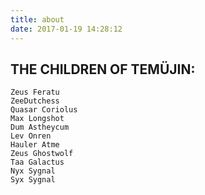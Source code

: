 ```yaml
---
title: about
date: 2017-01-19 14:28:12
---
```

## THE CHILDREN OF TEMÜJIN:

```
Zeus Feratu
ZeeDutchess
Quasar Coriolus
Max Longshot
Dum Astheycum
Lev Onren
Hauler Atme
Zeus Ghostwolf
Taa Galactus
Nyx Sygnal
Syx Sygnal
```